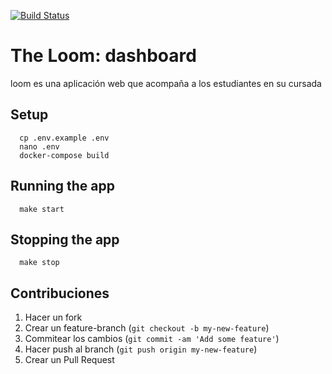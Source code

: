[![Build Status](https://travis-ci.org/the-loom/dashboard.svg?branch=master)](https://travis-ci.org/the-loom/dashboard)

# The Loom: dashboard

loom es una aplicación web que acompaña a los estudiantes en su cursada

## Setup

```shell
  cp .env.example .env
  nano .env
  docker-compose build
```

## Running the app

```shell
  make start
```

## Stopping the app

```shell
  make stop
```

## Contribuciones

1. Hacer un fork
2. Crear un feature-branch (`git checkout -b my-new-feature`)
3. Commitear los cambios (`git commit -am 'Add some feature'`)
4. Hacer push al branch (`git push origin my-new-feature`)
5. Crear un Pull Request
